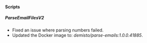 
#### Scripts
##### ParseEmailFilesV2
- Fixed an issue where parsing numbers failed.
- Updated the Docker image to: *demisto/parse-emails:1.0.0.41885*.
